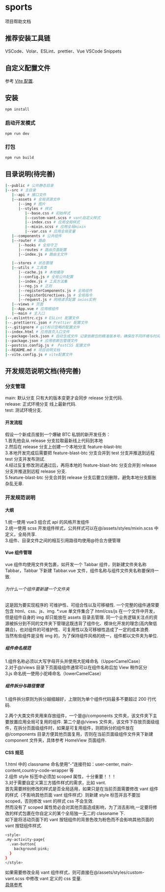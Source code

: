 # sports

项目帮助文档

## 推荐安装工具链

VSCode、Volar、ESLint、prettier、Vue VSCode Snippets

## 自定义配置文件

参考 [Vite 配置](https://vitejs.dev/config/).

## 安装

```sh
npm install
```

### 启动开发模式

```sh
npm run dev
```

### 打包

```sh
npm run build
```

<!-- ### Lint with [ESLint](https://eslint.org/)

```sh
npm run lint
``` -->

## 目录说明(待完善)

```sh
|--public # 公共静态目录
|--src # 主目录
   |--api # 接口文件
   |--assets # 全局资源文件
      |--img # 图片
      |--styles # 样式
         |--base.css # 初始样式
         |--custom-vant.scss # vant自定义样式
         |--index.css # 应用全局样式
         |--mixin.scss # 应用全局mixin
         |--var.css # 应用全局变量
   |--components # 公共组件
   |--router # 路由
      |--hooks # 全局守卫
      |--routes # 路由页面配置
      |--index.js # 路由主文件

   |--stores # 状态管理
   |--utils # 工具类
      |--cache.js # 本地缓存
      |--config.js # 全局公共配置
      |--index.js # 工具方法集
      |--reg.js # 正则
      |--registerComponents.js # 全局组件
      |--registerDirectives.js # 全局指令
      |--request.js # 网络请求配置 axios实例
   |--views # 页面
   |--App.vue # 应用根组件
   |--main # 主入口
|--.eslinttrc.cjs # ESLint 配置文件
|--.prettierrc.json # Prettier 配置文件
|--.gitignore # git标识忽略的配置文件
|--index.html # 应用首页入口文件
|--package-lock.json # 自动生成文件 记录依赖包的精准版本号，确保在不同环境与时间点安装的依赖包的版本一致.
|--package.json # 应用依赖包管理文件
|--postcss.config.js #  PostCSS 配置文件
|--README.md # 项目说明文档
|--vite.config.js # vite配置文件
```

## 开发规范说明文档(待完善)

### 分支管理

main: 默认分支 只有大的版本变更才会同步 release 分支代码.  
release: 正式环境分支 线上最新代码.  
test: 测试环境分支.

#### 开发流程

假设一个新成员接到一个爆破 BTC 私钥的新开发任务：  
1.首先他会从 release 分支拉取最新线上代码到本地  
2.然后在 release 分支上创建一个本地分支 feature-blast-btc  
3.本地开发完成后需要把 feature-blast-btc 分支合并到 test 分支并推送到远程 test 分支并发布测试.  
4.经过反复修改测试通过后，再将本地的 feature-blast-btc 分支合并到 release 分支并推送到远程 release 分支.  
5.feature-blast-btc 分支合并到 release 分支后要立刻删除，避免本地分支膨胀杂乱无章.

### 开发规范说明

#### 大纲

1.统一使用 vue3 组合式 api 的风格开发组件  
2.统一使用 scss 开发组件样式，公共样式可以在@/assets/styles/mixin.scss 中定义，全局共享.  
3.组件、目录文件之间的相互引用路径均使用@符合方便管理

#### Vue 组件管理

vue 组件均使用文件夹包裹，如开发一个 Tabbar 组件，则新建文件夹名称 Tabbar，Tabbar 下新建 Tabbar.vue 文件，组件名称与组件文件夹名称要保持一致.

###### 为什么一个组件要新建一个文件夹

这是因为要实现程序的 可维护性、可组合性以及可移植性. 一个完整的组件通常要包含 html、css、js、img. \*.vue 单文件集合了 html/css/js 在一个文件中开发，但是组件自身的 img 却只能放在 assets 目录去管理. 同一个业务逻辑关注点的资源被拆分到不同的文件夹下管理这既违背了组件化、模块化开发的理念(高内聚低耦合)，也对组件的可维护性、可复用性以及可移植性造成了一定的成本浪费.  
当然有些组件是没有 img 的，为了保持组件风格的统一，组件都以文件夹为单位.

##### 组件命名规范

1.组件名称必须以大写字母开头并使用大驼峰命名（UpperCamelCase）  
2.对于@/views 目录下页面级组件通常可以在组件名称后加 View 稍作区分  
3.js 命名统一使用小驼峰命名（lowerCamelCase）

##### 组件拆分与路径管理

1.组件拆分原则为拆分越细越好，上限则为单个组件代码最多不要超过 200 行代码.

2.两个大类文件夹用来存放组件，一个是@/components 文件夹，该文件夹下主要放置应用全局可复用的组件. 第二个是@/views 文件夹，该文件下存放页面级组件，在拆分页面级组件时，如果是可复用组件，则把拆分的组件放在@/components 目录方便其他页面复用，否则在当前页面级组件文件夹下新建 component 文件夹，具体参考 HomeView 页面组件.

#### CSS 规范

1.html 中的 classname 命名使用“-”连接符如：user-center, main-content,country-code-wrapper 等  
2.组件 style 标签中必须加 scoped 属性，十分重要！！！  
3.对于需要自定义第三方插件样式的需求，比如 vant.  
首先需要辨别修改的样式是否全局适用，如果只是在当前页面需要修改 vant 组件的样式（不影响其他页面 vant 组件样式）则新建 style 标签并且不要加 scoped，否则修改 vant 的样式 css 不会生效.  
然而没有了 scoped 属性势必会对其他页面造成影响，为了消去影响,一定要将修改的样式包裹在你自定义的某个全局独一无二的 classname 下.  
如下是将活动页面下的 vant 按钮组件的背景色改为粉色而不会影响其他页面的 vant 按钮组件样式.

```sh
<style>
.my-activity-page{
  .van-button{
    background:pink;
  }
}
</style>
```

如果需要修改全局 vant 组件样式，则可直接在@/assets/styles/custom-vant.scss 中修改 vant 定义的 css 变量.  
[具体参考](https://vant-ui.github.io/vant/#/zh-CN/config-provider)
